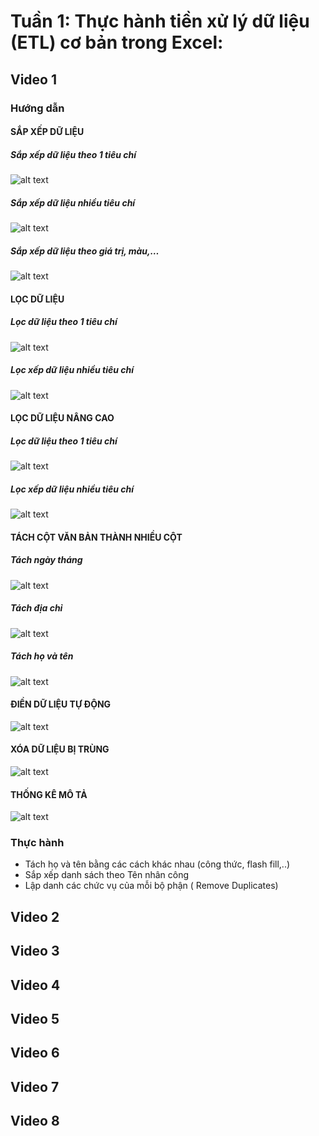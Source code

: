 <!-- HuongDan -->
<!-- ThucHanh -->
# Tuần 1: Thực hành tiền xử lý dữ liệu (ETL) cơ bản trong Excel:

## Video 1

### Hướng dẫn

#### SẮP XẾP DỮ LIỆU

##### Sắp xếp dữ liệu theo 1 tiêu chí

![alt text](Video1/HuongDan/11.png)

##### Sắp xếp dữ liệu nhiều tiêu chí

![alt text](Video1/HuongDan/image.png)

##### Sắp xếp dữ liệu theo giá trị, màu,…

![alt text](Video1/HuongDan/image-1.png)

<!-- ##### Sắp xếp dữ liệu theo yêu cầu đặc thù -->

#### LỌC DỮ LIỆU

##### Lọc dữ liệu theo 1 tiêu chí

![alt text](Video1/HuongDan/image-3.png)

##### Lọc xếp dữ liệu nhiều tiêu chí

![alt text](Video1/HuongDan/image-2.png)

#### LỌC DỮ LIỆU NÂNG CAO

##### Lọc dữ liệu theo 1 tiêu chí

![alt text](Video1/HuongDan/image-5.png)

##### Lọc xếp dữ liệu nhiều tiêu chí

![alt text](Video1/HuongDan/image-6.png)

#### TÁCH CỘT VĂN BẢN THÀNH NHIỀU CỘT

##### Tách ngày tháng

![alt text](Video1/HuongDan/image-7.png)

##### Tách địa chỉ

![alt text](Video1/HuongDan/image-8.png)

##### Tách họ và tên

![alt text](Video1/HuongDan/image-9.png)

#### ĐIỀN DỮ LIỆU TỰ ĐỘNG

![alt text](Video1/HuongDan/image-10.png)

#### XÓA DỮ LIỆU BỊ TRÙNG

![alt text](Video1/HuongDan/image-11.png)

#### THỐNG KÊ MÔ TẢ

![alt text](Video1/HuongDan/image-12.png)

### Thực hành
<!-- "Bỏ vùng trộn (merge) Đóng băng tiêu đề dữ liệu" -->
- Tách họ và tên bằng các cách khác nhau (công thức, flash fill,..)					
- Sắp xếp danh sách theo Tên nhân công					
- Lập danh các chức vụ của mỗi bộ phận ( Remove Duplicates)					
                    

## Video 2

## Video 3

## Video 4

## Video 5

## Video 6

## Video 7

## Video 8
